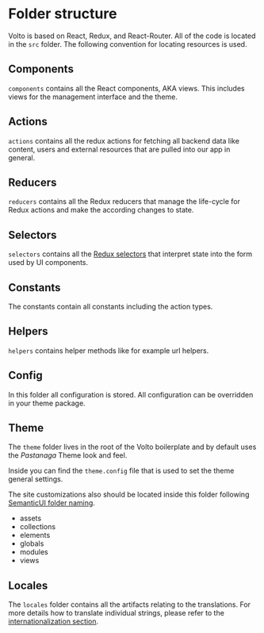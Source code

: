 # Folder structure

Volto is based on React, Redux, and React-Router. All of the
code is located in the `src` folder. The following convention for locating
resources is used.

## Components

`components` contains all the React components, AKA views. This includes views for the
management interface and the theme.

## Actions

`actions` contains all the redux actions for fetching all backend data like
content, users and external resources that are pulled into our app in general.

## Reducers

`reducers` contains all the Redux reducers that manage the life-cycle for Redux actions
and make the according changes to state.

## Selectors

`selectors` contains all the [Redux
selectors](https://redux.js.org/tutorials/fundamentals/part-2-concepts-data-flow#selectors)
that interpret state into the form used by UI components.

## Constants

The constants contain all constants including the action types.

## Helpers

`helpers` contains helper methods like for example url helpers.

## Config

In this folder all configuration is stored. All configuration can be overridden
in your theme package.

## Theme

The `theme` folder lives in the root of the Volto boilerplate and by default
uses the *Pastanaga* Theme look and feel.

Inside you can find the `theme.config` file that is used to set the theme
general settings.

The site customizations also should be located inside this folder following
[SemanticUI folder naming](https://github.com/Semantic-Org/Semantic-UI/tree/master/src/themes/default).

 * assets
 * collections
 * elements
 * globals
 * modules
 * views

## Locales

The `locales` folder contains all the artifacts relating to the translations.
For more details how to translate individual strings, please refer to the [internationalization section](i18n.md).
